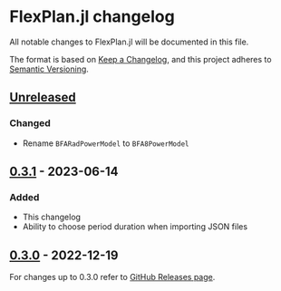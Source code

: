 # FlexPlan.jl changelog

All notable changes to FlexPlan.jl will be documented in this file.

The format is based on [Keep a Changelog](https://keepachangelog.com/en/1.1.0/),
and this project adheres to [Semantic Versioning](https://semver.org/spec/v2.0.0.html).

## [Unreleased]

### Changed

- Rename `BFARadPowerModel` to `BFA8PowerModel`

## [0.3.1] - 2023-06-14

### Added

- This changelog
- Ability to choose period duration when importing JSON files

## [0.3.0] - 2022-12-19

For changes up to 0.3.0 refer to
[GitHub Releases page](https://github.com/Electa-Git/FlexPlan.jl/releases/).

[unreleased]: https://github.com/Electa-Git/FlexPlan.jl/compare/v0.3.1...HEAD
[0.3.1]: https://github.com/Electa-Git/FlexPlan.jl/compare/v0.3.0...v0.3.1
[0.3.0]: https://github.com/Electa-Git/FlexPlan.jl/releases/tag/v0.3.0
